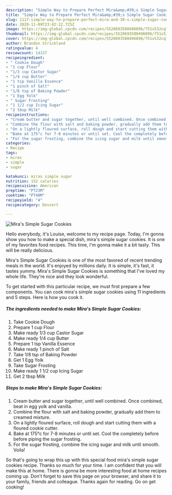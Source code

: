 ```yaml
---
description: "Simple Way to Prepare Perfect Mira&amp;#39;s Simple Sugar Cookies"
title: "Simple Way to Prepare Perfect Mira&amp;#39;s Simple Sugar Cookies"
slug: 1117-simple-way-to-prepare-perfect-mira-and-39-s-simple-sugar-cookies
date: 2020-11-09T23:42:12.725Z
image: https://img-global.cpcdn.com/recipes/5528693580496896/751x532cq70/miras-simple-sugar-cookies-recipe-main-photo.jpg
thumbnail: https://img-global.cpcdn.com/recipes/5528693580496896/751x532cq70/miras-simple-sugar-cookies-recipe-main-photo.jpg
cover: https://img-global.cpcdn.com/recipes/5528693580496896/751x532cq70/miras-simple-sugar-cookies-recipe-main-photo.jpg
author: Brandon Strickland
ratingvalue: 4
reviewcount: 14137
recipeingredient:
- " Cookie Dough"
- "1 cup Flour"
- "1/3 cup Castor Sugar"
- "1/4 cup Butter"
- "1 tsp Vanilla Essence"
- "1 pinch of Salt"
- "1/8 tsp of Baking Powder"
- "1 Egg Yolk"
- " Sugar Frosting"
- "1 1/2 cup Icing Sugar"
- "2 tbsp Milk"
recipeinstructions:
- "Cream butter and sugar together, until well combined. Once combined, beat in egg yolk and vanilla."
- "Combine the flour with salt and baking powder, gradually add them to creamed mixture."
- "On a lightly floured surface, roll dough and start cutting them with a floured cookie cutter."
- "Bake at 175°c for 7-8 minutes or until set. Cool the completely before before piping the sugar frosting."
- "For the sugar frosting, combine the icing sugar and milk until smooth. Voila!"
categories:
- Recipe
tags:
- miras
- simple
- sugar

katakunci: miras simple sugar 
nutrition: 152 calories
recipecuisine: American
preptime: "PT23M"
cooktime: "PT40M"
recipeyield: "4"
recipecategory: Dessert

---
```



![Mira&#39;s Simple Sugar Cookies](https://img-global.cpcdn.com/recipes/5528693580496896/751x532cq70/miras-simple-sugar-cookies-recipe-main-photo.jpg)

Hello everybody, it's Louise, welcome to my recipe page. Today, I'm gonna show you how to make a special dish, mira&#39;s simple sugar cookies. It is one of my favorites food recipes. This time, I'm gonna make it a bit tasty. This will be really delicious.



Mira&#39;s Simple Sugar Cookies is one of the most favored of recent trending meals in the world. It's enjoyed by millions daily. It is simple, it's fast, it tastes yummy. Mira&#39;s Simple Sugar Cookies is something that I've loved my whole life. They're nice and they look wonderful.


To get started with this particular recipe, we must first prepare a few components. You can cook mira&#39;s simple sugar cookies using 11 ingredients and 5 steps. Here is how you cook it.

<!--inarticleads1-->

##### The ingredients needed to make Mira&#39;s Simple Sugar Cookies:

1. Take  Cookie Dough
1. Prepare 1 cup Flour
1. Make ready 1/3 cup Castor Sugar
1. Make ready 1/4 cup Butter
1. Prepare 1 tsp Vanilla Essence
1. Make ready 1 pinch of Salt
1. Take 1/8 tsp of Baking Powder
1. Get 1 Egg Yolk
1. Take  Sugar Frosting
1. Make ready 1 1/2 cup Icing Sugar
1. Get 2 tbsp Milk




<!--inarticleads2-->

##### Steps to make Mira&#39;s Simple Sugar Cookies:

1. Cream butter and sugar together, until well combined. Once combined, beat in egg yolk and vanilla.
1. Combine the flour with salt and baking powder, gradually add them to creamed mixture.
1. On a lightly floured surface, roll dough and start cutting them with a floured cookie cutter.
1. Bake at 175°c for 7-8 minutes or until set. Cool the completely before before piping the sugar frosting.
1. For the sugar frosting, combine the icing sugar and milk until smooth. Voila!




So that's going to wrap this up with this special food mira&#39;s simple sugar cookies recipe. Thanks so much for your time. I am confident that you will make this at home. There is gonna be more interesting food at home recipes coming up. Don't forget to save this page on your browser, and share it to your family, friends and colleague. Thanks again for reading. Go on get cooking!
